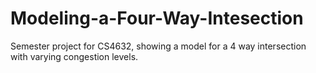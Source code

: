 # Modeling-a-Four-Way-Intesection
Semester project for CS4632, showing a model for a 4 way intersection with varying congestion levels.
